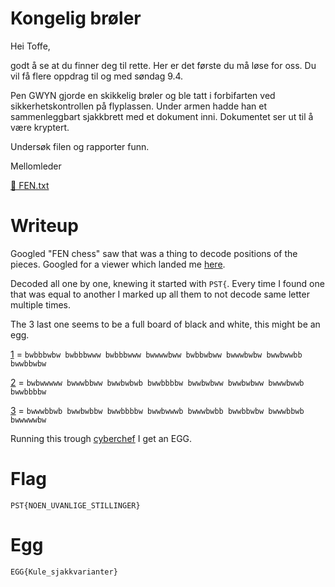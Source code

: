 # Kongelig brøler

Hei Toffe,

godt å se at du finner deg til rette. Her er det første du må løse for oss. Du vil få flere oppdrag til og med søndag 9.4.

Pen GWYN gjorde en skikkelig brøler og ble tatt i forbifarten ved sikkerhetskontrollen på flyplassen. Under armen hadde han et sammenleggbart sjakkbrett med et dokument inni. Dokumentet ser ut til å være kryptert.

Undersøk filen og rapporter funn.

Mellomleder

[📎 FEN.txt](FEN.txt)

# Writeup

Googled "FEN chess" saw that was a thing to decode positions of the pieces. Googled for a viewer which landed me [here](http://www.ee.unb.ca/cgi-bin/tervo/fen.pl).

Decoded all one by one, knewing it started with `PST{`. Every time I found one that was equal to another I marked up all them to not decode same letter multiple times.

The 3 last one seems to be a full board of black and white, this might be an egg. 

[1](1.png) = `bwbbbwbw bwbbbwww bwbbbwww bwwwwbww bwbbwbww bwwwbwbw bwwbwwbb bwwbbwbw`

[2](2.png) = `bwbwwwww bwwwbbww bwwbwbwb bwwbbbbw bwwbwbww bwwbwbww bwwwbwwb bwwbbbbw`

[3](3.png) = `bwwwbbwb bwwbwbbw bwwbbbbw bwwbwwwb bwwwbwbb bwwbbwbw bwwwbbwb bwwwwwbw`


Running this trough [cyberchef](https://gchq.github.io/CyberChef/#recipe=Find_/_Replace(%7B'option':'Regex','string':'b'%7D,'0',true,false,true,false)Find_/_Replace(%7B'option':'Regex','string':'w'%7D,'1',true,false,true,false)From_Binary('Space',8)&input=YndiYmJ3YncgYndiYmJ3d3cgYndiYmJ3d3cgYnd3d3did3cgYndiYndid3cgYnd3d2J3YncgYnd3Ynd3YmIgYnd3YmJ3YncKYndid3d3d3cgYnd3d2Jid3cgYnd3Yndid2IgYnd3YmJiYncgYnd3Yndid3cgYnd3Yndid3cgYnd3d2J3d2IgYnd3YmJiYncKYnd3d2Jid2IgYnd3YndiYncgYnd3YmJiYncgYnd3Ynd3d2IgYnd3d2J3YmIgYnd3YmJ3YncgYnd3d2Jid2IgYnd3d3d3Ync) I get an EGG.

# Flag

```
PST{NOEN_UVANLIGE_STILLINGER}
```

# Egg 

```
EGG{Kule_sjakkvarianter}
``` 